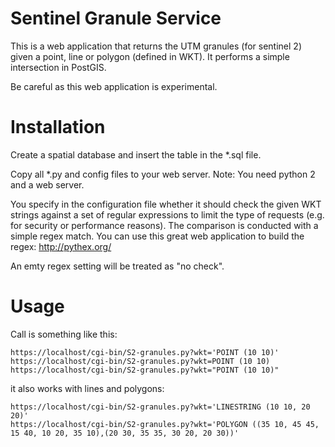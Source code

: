 # Sentinel Granule Service

This is a web application that returns the UTM granules (for sentinel 2) given a point, line or polygon (defined in WKT). It performs a simple intersection in PostGIS.

Be careful as this web application is experimental.

# Installation

Create a spatial database and insert the table in the *.sql file.

Copy all *.py and config files to your web server. Note: You need python 2 and a web server.

You specify in the configuration file whether it should check the given WKT strings against a set of regular expressions to limit the type of requests (e.g. for security or performance reasons). The comparison is conducted with a simple regex match. You can use this great web application to build the regex: http://pythex.org/

An emty regex setting will be treated as "no check".

# Usage

Call is something like this:

````
https://localhost/cgi-bin/S2-granules.py?wkt='POINT (10 10)'
https://localhost/cgi-bin/S2-granules.py?wkt=POINT (10 10)
https://localhost/cgi-bin/S2-granules.py?wkt="POINT (10 10)"
````

it also works with lines and polygons:

````
https://localhost/cgi-bin/S2-granules.py?wkt='LINESTRING (10 10, 20 20)'
https://localhost/cgi-bin/S2-granules.py?wkt='POLYGON ((35 10, 45 45, 15 40, 10 20, 35 10),(20 30, 35 35, 30 20, 20 30))'

````

